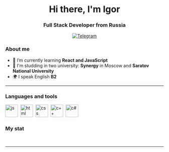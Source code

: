 <div id="header" align="center">
    <h1>Hi there, I'm  Igor </h1>
    <h3>Full Stack Developer from Russia</h3>
</div>

<div id="socials" align="center">
  <a href="https://t.me/dreamurgf">
    <img src="https://img.shields.io/badge/Telegram-blue?style=for-the-badge&logo=telegram&logoColor=white" alt="Telegram"/>
  </a>
</div>

### About me
- 🌱 I’m currently learning **React and JavaScript**
- 📖 I'm studding in two university: **Synergy** in Moscow and **Saratov National University**
- 🌍 I speak English **B2**

---

### Languages and tools

<img src="https://cdn.jsdelivr.net/gh/devicons/devicon/icons/javascript/javascript-original.svg" title="js" width="40" height="40"/>&nbsp;
<img src="https://cdn.jsdelivr.net/gh/devicons/devicon/icons/html5/html5-original.svg" title="html" width="40" height="40"/>&nbsp;
<img src="https://cdn.jsdelivr.net/gh/devicons/devicon/icons/css3/css3-original.svg" title="css" width="40" height="40"/>&nbsp;
<img src="https://cdn.jsdelivr.net/gh/devicons/devicon/icons/cplusplus/cplusplus-original.svg" title="c++" width="40" height="40"/>&nbsp;
<img src="https://cdn.jsdelivr.net/gh/devicons/devicon/icons/csharp/csharp-original.svg" title="c#" width="40" height="40"/>&nbsp;


### My stat

<div id="stat" align="center">
    <img src="https://github-profile-summary-cards.vercel.app/api/cards/profile-details?username=TsoyIgorDev&theme=github_dark" alt=""/>
    <img src="https://github-profile-summary-cards.vercel.app/api/cards/most-commit-language?username=TsoyIgorDev&theme=github_dark" alt=""/>
     <img src="https://github-profile-summary-cards.vercel.app/api/cards/stats?username=TsoyIgorDev&theme=github_dark" alt=""/>
</div>

---
